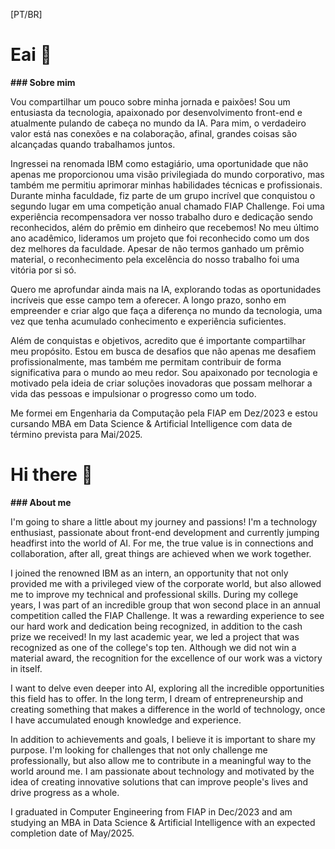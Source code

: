 [PT/BR]

# Eai 👋

__### Sobre mim__

Vou compartilhar um pouco sobre minha jornada e paixões! Sou um entusiasta da tecnologia, apaixonado por desenvolvimento front-end e atualmente pulando de cabeça no mundo da IA. Para mim, o verdadeiro valor está nas conexões e na colaboração, afinal, grandes coisas são alcançadas quando trabalhamos juntos.

Ingressei na renomada IBM como estagiário, uma oportunidade que não apenas me proporcionou uma visão privilegiada do mundo corporativo, mas também me permitiu aprimorar minhas habilidades técnicas e profissionais.
Durante minha faculdade, fiz parte de um grupo incrível que conquistou o segundo lugar em uma competição anual chamado FIAP Challenge. Foi uma experiência recompensadora ver nosso trabalho duro e dedicação sendo reconhecidos, além do prêmio em dinheiro que recebemos!
No meu último ano acadêmico, lideramos um projeto que foi reconhecido como um dos dez melhores da faculdade. Apesar de não termos ganhado um prêmio material, o reconhecimento pela excelência do nosso trabalho foi uma vitória por si só.

Quero me aprofundar ainda mais na IA, explorando todas as oportunidades incríveis que esse campo tem a oferecer. A longo prazo, sonho em empreender e criar algo que faça a diferença no mundo da tecnologia, uma vez que tenha acumulado conhecimento e experiência suficientes.

Além de conquistas e objetivos, acredito que é importante compartilhar meu propósito. Estou em busca de desafios que não apenas me desafiem profissionalmente, mas também me permitam contribuir de forma significativa para o mundo ao meu redor. Sou apaixonado por tecnologia e motivado pela ideia de criar soluções inovadoras que possam melhorar a vida das pessoas e impulsionar o progresso como um todo.

Me formei em Engenharia da Computação pela FIAP em Dez/2023 e estou cursando MBA em Data Science & Artificial Intelligence com data de término prevista para Mai/2025.

# Hi there 👋

__### About me__

I'm going to share a little about my journey and passions! I'm a technology enthusiast, passionate about front-end development and currently jumping headfirst into the world of AI. For me, the true value is in connections and collaboration, after all, great things are achieved when we work together.

I joined the renowned IBM as an intern, an opportunity that not only provided me with a privileged view of the corporate world, but also allowed me to improve my technical and professional skills.
During my college years, I was part of an incredible group that won second place in an annual competition called the FIAP Challenge. It was a rewarding experience to see our hard work and dedication being recognized, in addition to the cash prize we received!
In my last academic year, we led a project that was recognized as one of the college's top ten. Although we did not win a material award, the recognition for the excellence of our work was a victory in itself.

I want to delve even deeper into AI, exploring all the incredible opportunities this field has to offer. In the long term, I dream of entrepreneurship and creating something that makes a difference in the world of technology, once I have accumulated enough knowledge and experience.

In addition to achievements and goals, I believe it is important to share my purpose. I'm looking for challenges that not only challenge me professionally, but also allow me to contribute in a meaningful way to the world around me. I am passionate about technology and motivated by the idea of ​​creating innovative solutions that can improve people's lives and drive progress as a whole.

I graduated in Computer Engineering from FIAP in Dec/2023 and am studying an MBA in Data Science & Artificial Intelligence with an expected completion date of May/2025.
